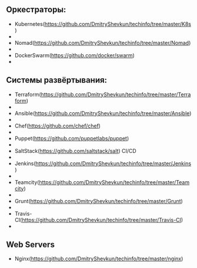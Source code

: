 Оркестраторы:
 -
 - Kubernetes(https://github.com/DmitryShevkun/techinfo/tree/master/K8s)
 -
 - Nomad(https://github.com/DmitryShevkun/techinfo/tree/master/Nomad)
 -
 - DockerSwarm(https://github.com/docker/swarm)
 -
Системы развёртывания:
 -
 - Terraform(https://github.com/DmitryShevkun/techinfo/tree/master/Terraform)
 -
 - Ansible(https://github.com/DmitryShevkun/techinfo/tree/master/Ansible)
 -
 - Chef(https://github.com/chef/chef)
 -
 - Puppet(https://github.com/puppetlabs/puppet)
 -
 - SaltStack(https://github.com/saltstack/salt)
CI/CD
 -
 - Jenkins(https://github.com/DmitryShevkun/techinfo/tree/master/Jenkins)
 -
 - Teamcity(https://github.com/DmitryShevkun/techinfo/tree/master/Teamcity)
 -
 - Grunt(https://github.com/DmitryShevkun/techinfo/tree/master/Grunt)
 -
 - Travis-CI(https://github.com/DmitryShevkun/techinfo/tree/master/Travis-CI)
 -
Web Servers
 -
 - Nginx(https://github.com/DmitryShevkun/techinfo/tree/master/nginx)
